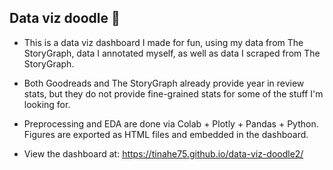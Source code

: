 ## Data viz doodle 🎨

- This is a data viz dashboard I made for fun, using my data from The StoryGraph, data I annotated myself, as well as data I scraped from The StoryGraph.

- Both Goodreads and The StoryGraph already provide year in review stats, but they do not provide fine-grained stats for some of the stuff I'm looking for.  

- Preprocessing and EDA are done via Colab + Plotly + Pandas + Python. Figures are exported as HTML files and embedded in the dashboard.

- View the dashboard at: https://tinahe75.github.io/data-viz-doodle2/


<br/>


